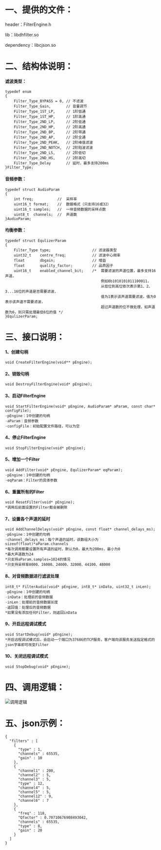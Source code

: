 # 一、提供的文件：

header：FilterEngine.h

lib：libdhfilter.so

dependency：libcjson.so

# 二、结构体说明：

#### 滤波类型：

```
typedef enum
{
    Filter_Type_BYPASS = 0, // 不滤波
    Filter_Type_Gain,       // 音量调节
    Filter_Type_1ST_LP,     // 1阶低通
    Filter_Type_1ST_HP,     // 1阶高通
    Filter_Type_2ND_LP,     // 2阶低通
    Filter_Type_2ND_HP,     // 2阶高通
    Filter_Type_2ND_BP,     // 2阶带通
    Filter_Type_2ND_AP,     // 2阶全通
    Filter_Type_2ND_PEAK,   // 2阶峰值滤波
    Filter_Type_2ND_NOTCH,  // 2阶陷波滤波
    Filter_Type_2ND_LS,     // 2阶低切
    Filter_Type_2ND_HS,     // 2阶高切
    Filter_Type_Delay       // 延时，最多支持200ms
}Filter_Type;
```

#### 音频参数：

```
typedef struct AudioParam
{
    int freq;           //  采样率
    uint16_t format;    //  数据格式（只支持16或32）
    uint16_t samples;   //  一块音频数据的采样点数
    uint8_t  channels;  //  声道数
}AudioParam;
```

#### 均衡参数：

```
typedef struct EqulizerParam
{
    Filter_Type type;                   // 滤波器类型
    uint32_t    centre_freq;            // 滤波中心频率
    float       dbgain;                 // 增益
    float       quality_factor;         // 品质因子
    uint16_t    enabled_channel_bit;    /*  需要滤波的声道位置，最多支持16声道，
                                            例如0b1010101011100011，
                                            从低位到高位依次表示第1、2、3...16位的声道是否需要滤波，
                                            值为1表示该声道需要滤波，值为0表示该声道不需要滤波，
                                            超过声道数的位不做处理，如声道数为6，则只需处理最低6位的值 */
}EqulizerParam;
```

# 三、接口说明：

#### 1、创建句柄

```
void CreateFilterEngine(void** pEngine);
```

#### 2、销毁句柄

```
void DestroyFilterEngine(void* pEngine);
```

#### 3、启动FilterEngine

```
void StartFilterEngine(void* pEngine, AudioParam* aParam, const char* configFile);
·pEngine：1中创建的句柄
·aParam：音频参数
·configFile：初始配置文件路径，可以为空
```

#### 4、停止FilterEngine

```
void StopFilterEngine(void* pEngine);
```

#### 5、增加一个Filter

```
void AddFilter(void* pEngine, EqulizerParam* eqParam);
·pEngine：1中创建的句柄
·eqParam：Filter的具体参数
```

#### 6、重置所有的Filter

```
void ResetFilter(void* pEngine);
*调用后前面设置的Filter都会被删除
```

#### 7、设置各个声道的延时

```
void AddChannelDelays(void* pEngine, const float* channel_delays_ms);
·pEngine：1中创建的句柄
·channel_delays_ms：每个声道的延时，该数组大小为sizeof(float)*aParam.channels
*每次调用都要设置所有声道的延时，默认为0，最大为200ms，最小为0
*最大声道数为24
*只支持aParam.samples=1024的情况
*只支持采样率8000、16000、24000、32000、44100、48000
```

#### 8、对音频数据进行滤波处理

```
int8_t* FilterAudio(void* pEngine, int8_t* inData, uint32_t inLen);
·pEngine：1中创建的句柄
·inData：处理前的音频数据
·inLen：处理前的音频数据长度
·返回值：处理后的音频数据
*如果没有添加任何Filter，则返回inData
```

#### 9、开启远程调试模式

```
void StartDebug(void* pEngine);
*开启远程调试模式后，会启动一个端口为37686的TCP服务，客户端向该服务发送指定格式的json字串即可改变Filter
```

#### 10、关闭远程调试模式

```
void StopDebug(void* pEngine);
```

# 四、调用逻辑：

![调用逻辑](/Users/develop/Documents/workspace/gitlab/player/sourcecodeforplayer/AudioFilter/doc/调用逻辑.jpg)

# 五、json示例：

```
{
  "filters" : [
    {
      "type" : 1,
      "channels" : 65535,
      "gain" : 10
    },
    {
      "channel1" : 200,
      "channel2" : 5,
      "channel3" : 5,
      "type" : 12,
      "channel4" : 5,
      "channel5" : 5,
      "channel12" : 9,
      "channel6" : 7
    },
    {
      "freq" : 118,
      "Qfactor" : 0.70710676908493042,
      "channels" : 65535,
      "type" : 8,
      "gain" : 20
    }
  ]
}

```

